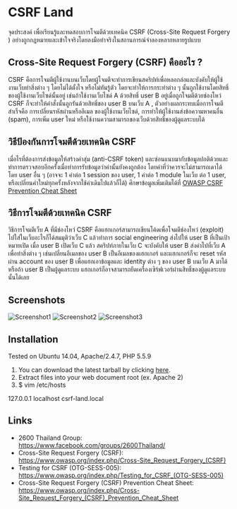 CSRF Land
==

จุดประสงค์ เพื่อเรียนรู้และทดสอบการโจมตีด้วยเทคนิค CSRF (Cross-Site Request Forgery )
อย่างถูกกฏหมายและเข้าใจจริงโดยลงมือทำจริงในสถานการณ์จำลองหลากหลายรูปแบบ

Cross-Site Request Forgery (CSRF) คืออะไร ?
----
CSRF คือการโจมตีผู้ใช้งานบนเว็บโดยผู้โจมตีจะทำการเขียนสคริปท์เพื่อหลอกล่อและบังคับให้ผู้ใช้งานเว็บทำสิ่งต่าง ๆ โดยไม่ได้ตั้งใจ หรือไม่ทันรู้ตัว โดยจะทำให้การกระทำต่าง ๆ นั้นถูกใช้งานโดยสิทธิ์ของผู้ใช้งานเว็บไซด์นั้นอยู่ เช่นถ้าใช้งานเว็บไซด์ A ด้วยสิทธิ์ user B อยู่เมื่อถูกโจมตีด้วยช่องโหว่ CSRF ก็จะทำให้คำสั่งนั้นถูกรันด้วยสิทธิ์ของ user B บนเว็บ A , ตัวอย่างผลกระทบเมื่อการโจมตีสำเร็จคือ การเปลี่ยนรหัสผ่านหรืออีเมล ของผู้ใช้งานเว็บไซด์, การทำให้ผู้ใช้งานส่งข้อความหาคนอื่น (spam), การเพิ่ม user ใหม่ หรือใช้งานความสามารถของเว็บด้วยสิทธิ์ของผู้ดูแลระบบได้ 

วิธีป้องกันการโจมตีด้วยเทคนิค CSRF
----
เมื่อไรที่ต้องการส่งข้อมูลให้สร้างค่าสุ่ม (anti-CSRF token) และซ่อนแนบมากับข้อมูลปกติด้วยและทำการตรวจสอบอีกครั้งเมื่อทำการรับข้อมูลว่าค่านั้นยังคงถูกต้อง โดยค่าที่ว่าควรจะไม่สามารถเดาได้โดย user อื่น ๆ (อาจจะ 1 ค่าต่อ 1 session ของ user, 1 ค่าต่อ 1 module ในเว็บ ต่อ 1 user, หรือเปลี่ยนค่าใหม่ทุกครั้งหลังจากใช้ค่าเดิมไปแล้วก็ได้)
ศึกษาข้อมูลเพิ่มเติมได้ที่ [OWASP CSRF Prevention Cheat Sheet](https://www.owasp.org/index.php/Cross-Site_Request_Forgery_(CSRF)_Prevention_Cheat_Sheet)

วิธีการโจมตีด้วยเทคนิค CSRF
----
วิธีการโจมตีเว็บ A ที่มีช่องโหว่ CSRF คือแฮกเกอร์สามารถเขียนโค้ดเพื่อโจมตีช่องโหว่ (exploit) ไปใส่ในเว็บอะไรก็ได้สมมุติว่าเว็บ C แล้วทำการ social engineering ส่งไปให้ user B ที่เป็นเป้าหมายเปิด เมื่อ user B เปิดเว็บ C แล้ว สคริปท์ภายในเว็บ C จะบังคับให้ user B ส่งค่าไปที่เว็บ A เพื่อทำสิ่งต่าง ๆ เช่นเปลี่ยนอีเมลของ user B เป็นอีเมลของแฮกเกอร์ และแฮกเกอร์ก็จะ reset รหัสผ่าน account ของ user B เพื่อแฮกเอาข้อมูลและ identity ต่าง ๆ ของ user B บนเว็บ A มาได้ หรือถ้า user B เป็นผู้ดูแลระบบ แฮกเกอร์ก็อาจสามารถยึดเครื่องเซิร์ฟเวอร์ผ่านสิทธิ์ของผู้ดูแลระบบนั้นได้เลย

Screenshots
----

![Screenshot1](https://raw.githubusercontent.com/pich4ya/csrf-land/master/screenshot1.png)
![Screenshot2](https://raw.githubusercontent.com/pich4ya/csrf-land/master/screenshot2.png)
![Screenshot3](https://raw.githubusercontent.com/pich4ya/csrf-land/master/screenshot3.png)

Installation
----
Tested on Ubuntu 14.04, Apache/2.4.7, PHP 5.5.9

1. You can download the latest tarball by clicking [here](https://github.com/pich4ya/csrf-land/archive/master.zip).
2. Extract files into your web document root (ex. Apache 2)
3. $ vim /etc/hosts

127.0.0.1 localhost csrf-land.local

Links
----

* 2600 Thailand Group: https://www.facebook.com/groups/2600Thailand/
* Cross-Site Request Forgery (CSRF): https://www.owasp.org/index.php/Cross-Site_Request_Forgery_(CSRF)
* Testing for CSRF (OTG-SESS-005): https://www.owasp.org/index.php/Testing_for_CSRF_(OTG-SESS-005)
* Cross-Site Request Forgery (CSRF) Prevention Cheat Sheet: https://www.owasp.org/index.php/Cross-Site_Request_Forgery_(CSRF)_Prevention_Cheat_Sheet
